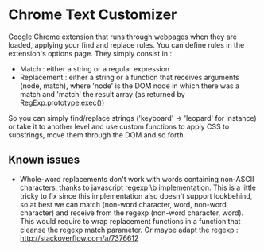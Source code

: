 # Chrome Text Customizer

Google Chrome extension that runs through webpages when they are loaded, applying your find and replace rules. You can define rules in the extension's options page. They simply consist in :

  - Match : either a string or a regular expression
  - Replacement : either a string or a function that receives arguments (node, match), where 'node' is the DOM node in which there was a match and 'match' the result array (as returned by RegExp.prototype.exec())

So you can simply find/replace strings ('keyboard' -> 'leopard' for instance) or take it to another level and use custom functions to apply CSS to substrings, move them through the DOM and so forth.


## Known issues

- Whole-word replacements don't work with words containing non-ASCII characters, thanks to javascript regexp \b implementation. This is a little tricky to fix since this implementation also doesn't support lookbehind, so at best we can match (non-word character, word, non-word character) and receive from the regexp (non-word character, word). This would require to wrap replacement functions in a function that cleanse the regexp match parameter. Or maybe adapt the regexp : http://stackoverflow.com/a/7376612

